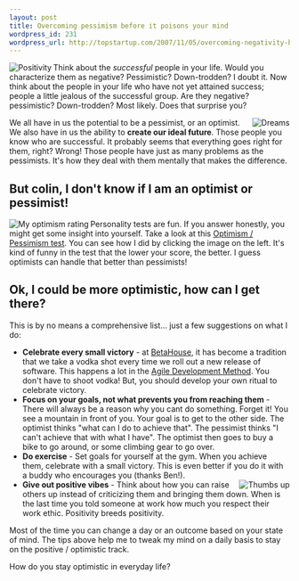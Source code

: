 ```yaml
--- 
layout: post
title: Overcoming pessimism before it poisons your mind
wordpress_id: 231
wordpress_url: http://topstartup.com/2007/11/05/overcoming-negativity-before-it-poisons-your-mind/
---
```

<img src="http://img530.imageshack.us/img530/7149/zz49c53ce4ch0.png" alt="Positivity" align="left"/>Think about the <em>successful</em> people in your life. Would you characterize them as negative? Pessimistic? Down-trodden? I doubt it. Now think about the people in your life who have not yet attained success; people a little jealous of the successful group. Are they negative? pessimistic? Down-trodden? Most likely. Does that surprise you?<!--more-->

<img src="http://img139.imageshack.us/img139/6163/zz70067fb5de0.png" alt="Dreams" align="right"/>We all have in us the potential to be a pessimist, or an optimist. We also have in us the ability to <strong>create our ideal future</strong>. Those people you know who are successful. It probably seems that everything goes right for them, right? Wrong! Those people have just as many problems as the pessimists. It's how they deal with them mentally that makes the difference.

<h2>But colin, I don't know if I am an optimist or pessimist!</h2>
<a href="http://img219.imageshack.us/img219/3866/optimismpessimismab7.png"><img src="http://img255.imageshack.us/img255/6162/myoptimismratingvy3.png" alt="My optimism rating" align="left"/></a>Personality tests are fun. If you answer honestly, you might get some insight into yourself. Take a look at this <a href="http://www.queendom.com/tests/access_page/index.htm?idRegTest=709">Optimism / Pessimism test</a>. You can see how I did by clicking the image on the left. It's kind of funny in the test that the lower your score, the better. I guess optimists can handle that better than pessimists!

<h2>Ok, I could be more optimistic, how can I get there?</h2>
This is by no means a comprehensive list... just a few suggestions on what I do:
<ul>
	<li><strong>Celebrate every small victory</strong> - at <a href="http://www.betahouse.org/">BetaHouse</a>, it has become a tradition that we take a vodka shot every time we roll out a new release of software. This happens a lot in the <a href="http://en.wikipedia.org/wiki/Agile_software_development">Agile Development Method</a>. You don't have to shoot vodka! But, you should develop your own ritual to celebrate victory.</li>
	<li><strong>Focus on your goals, not what prevents you from reaching them</strong> - There will always be a reason why you cant do something. Forget it! You see a mountain in front of you. Your goal is to get to the other side. The optimist thinks "what can I do to achieve that". The pessimist thinks "I can't achieve that with what I have". The optimist then goes to buy a bike to go around, or some climbing gear to go over.</li>
	<li><strong>Do exercise</strong> - Set goals for yourself at the gym. When you achieve them, celebrate with a small victory. This is even better if you do it with a buddy who encourages you (thanks Ben!).</li>
	<li><img src="http://img137.imageshack.us/img137/1876/zz3f5e945fpx9.jpg" alt="Thumbs up" align="right"/><strong>Give out positive vibes</strong> - Think about how you can raise others up instead of criticizing them and bringing them down. When is the last time you told someone at work how much you respect their work ethic. Positivity breeds positivity.</li>
</ul>

Most of the time you can change a day or an outcome based on your state of mind. The tips above help me to tweak my mind on a daily basis to stay on the positive / optimistic track.

How do you stay optimistic in everyday life?
